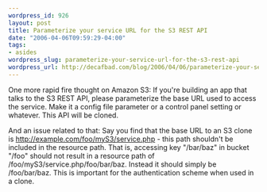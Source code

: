 ```yaml
--- 
wordpress_id: 926
layout: post
title: Parameterize your service URL for the S3 REST API
date: "2006-04-06T09:59:29-04:00"
tags: 
- asides
wordpress_slug: parameterize-your-service-url-for-the-s3-rest-api
wordpress_url: http://decafbad.com/blog/2006/04/06/parameterize-your-service-url-for-the-s3-rest-api
---
```

 <p>One more rapid fire thought on Amazon S3:  If you're building an app that talks to the S3 REST API, please parameterize the base URL used to access the service.  Make it a config file parameter or a control panel setting or whatever.  This API will be cloned.</p>
 <p>And an issue related to that:  Say you find that the base URL to an S3 clone is <a href="http://example.com/foo/myS3/service.php">http://example.com/foo/myS3/service.php</a> - this path shouldn't be included in the resource path.  That is, accessing key "/bar/baz" in bucket "/foo" should not result in a resource path of /foo/myS3/service.php/foo/bar/baz.  Instead it should simply be /foo/bar/baz.  This is important for the authentication scheme when used in a clone.</p>
